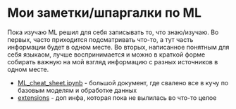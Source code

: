 # Мои заметки/шпаргалки по ML

Пока изучаю ML решил для себя записывать то, что знаю/изучаю. Во первых, часто приходится подсматривать что-то, а тут часть информации будет в одном месте. Во вторых, написанное понятным для себя языкаом, лучше воспринимается и можно в краткой форме собирать важную на мой взгляд информацию с разных источников в одном месте.

- [ML_cheat_sheet.ipynb](./ML_cheat_sheet.ipynb) - большой документ, где свалено все в кучу по базовым моделям и обработке данных
- [extensions](./extensions) - доп инфа, которая пока не вылилась во что-то целое
